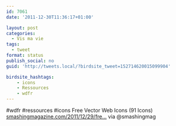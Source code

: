 ```yaml
---
id: 7061
date: '2011-12-30T11:36:17+01:00'

layout: post
categories:
  - Vis ma vie
tags:
  - tweet
format: status
publish_social: no
guid: 'http://tweets.local/?birdsite_tweet=152714620015099904'

birdsite_hashtags:
    - icons
    - Ressources
    - wdfr
---
```


\#wdfr #ressources #icons Free Vector Web Icons (91 Icons) [smashingmagazine.com/2011/12/29/fre…](http://www.smashingmagazine.com/2011/12/29/freebie-free-vector-web-icons-91-icons/) via @smashingmag